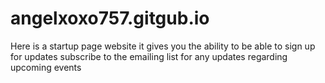 # angelxoxo757.gitgub.io
Here is a startup page website it gives you the ability to be able to sign up for updates subscribe to the emailing list for any updates regarding upcoming events
